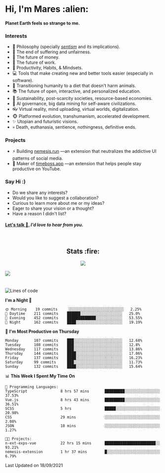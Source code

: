 <h1>Hi, I'm Mares :alien:</h1>

#### Planet Earth feels so strange to me.

### **Interests**

- 🌊 Philosophy (specially [_sentism_][sentismmedium] and its implications).
- 🎯 The end of suffering and unfairness.
- 💸 The future of money.
- 💼 The future of work.
- 🧠 Productivity, Habits, & Mindsets.
- 💻 Tools that make creating new and better tools easier (especially in software).
- 🥗 Transitioning humanity to a diet that doesn't harm animals.
- 📚 The future of open, interactive, and personalized education.
- 🌱 Sustainability, post-scarcity societies, resource-based economies.
- 🤖 AI governance, big data mining for self-aware civilizations.
- 👓 Virtual reality, mind uploading, virtual worlds, digitalization.
- 🐵 Platformed evolution, transhumanism, accelerated development.
- ✨ Utopian and futuristic visions.
- 💀 Death, euthanasia, sentience, nothingness, definitive ends.


### **Projects**

- ⚡ Building [nemesis.run](https://nemesis.run) —an extension that neutralizes the addictive UI patterns of social media.
- 💎 Maker of [timeboss.app](https://timeboss.app) —an extension that helps people stay productive on YouTube.


### **Say Hi :)**

- Do we share any interests?
- Would you like to suggest a collaboration?
- Curious to learn more about me or my ideas?
- Eager to share your vision or a thought?
- Have a reason I didn't list?

#### [Let's talk :wave:.](mailto:mareszhar@gmail.com) _I'd love to hear from you_.

[sentismmedium]: https://medium.com/@mareszhar/born-a-prisoner-a-reflection-about-life-its-struggles-and-a-plan-to-escape-d8566ce9b026

<br>

<h2 align="center">Stats :fire:</h2>

<div align="center">
  <img src="https://github-readme-streak-stats.herokuapp.com?user=mareszhar&theme=black-ice&hide_border=true&stroke=FFFFFF15&ring=DF8FFE&fire=DF8FFE&currStreakLabel=DF8FFE&background=1A232A&currStreakNum=86FFAB&dates=B1AAB3FF">
</div>

<!-- Add or remove this: &dates=B1AAB3FF at the end of the streak stats URL if they get bugged and aren't updating -->

<br>

<img src="https://activity-graph.herokuapp.com/graph?username=mareszhar&theme=nord&bg_color=00000000&color=979797&line=DF8FFE&point=00000000&area=true&hide_border=true">

<br>

<h1></h1>

<!--START_SECTION:waka-->
![Lines of code](https://img.shields.io/badge/From%20Hello%20World%20I%27ve%20Written-119097%20lines%20of%20code-blue)

**I'm a Night 🦉** 

```text
🌞 Morning    19 commits     ░░░░░░░░░░░░░░░░░░░░░░░░░   2.25% 
🌆 Daytime    211 commits    ██████░░░░░░░░░░░░░░░░░░░   25.0% 
🌃 Evening    452 commits    █████████████░░░░░░░░░░░░   53.55% 
🌙 Night      162 commits    ████░░░░░░░░░░░░░░░░░░░░░   19.19%

```
📅 **I'm Most Productive on Thursday** 

```text
Monday       107 commits    ███░░░░░░░░░░░░░░░░░░░░░░   12.68% 
Tuesday      108 commits    ███░░░░░░░░░░░░░░░░░░░░░░   12.8% 
Wednesday    117 commits    ███░░░░░░░░░░░░░░░░░░░░░░   13.86% 
Thursday     144 commits    ████░░░░░░░░░░░░░░░░░░░░░   17.06% 
Friday       137 commits    ████░░░░░░░░░░░░░░░░░░░░░   16.23% 
Saturday     99 commits     ███░░░░░░░░░░░░░░░░░░░░░░   11.73% 
Sunday       132 commits    ████░░░░░░░░░░░░░░░░░░░░░   15.64%

```


📊 **This Week I Spent My Time On** 

```text
💬 Programming Languages: 
TypeScript               8 hrs 57 mins       █████████░░░░░░░░░░░░░░░░   37.53% 
Vue.js                   8 hrs 43 mins       █████████░░░░░░░░░░░░░░░░   36.51% 
SCSS                     5 hrs               █████░░░░░░░░░░░░░░░░░░░░   20.98% 
CSS                      29 mins             ░░░░░░░░░░░░░░░░░░░░░░░░░   2.08% 
JSON                     18 mins             ░░░░░░░░░░░░░░░░░░░░░░░░░   1.27%

🐱‍💻 Projects: 
n-ext-exps-vue           22 hrs 15 mins      ███████████████████████░░   93.21% 
nemesis-extension        1 hr 37 mins        █░░░░░░░░░░░░░░░░░░░░░░░░   6.79%

```


 Last Updated on 18/09/2021
<!--END_SECTION:waka-->

